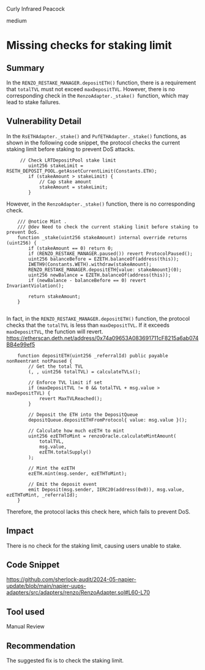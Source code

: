 Curly Infrared Peacock

medium

# Missing checks for staking limit

## Summary
In the `RENZO_RESTAKE_MANAGER.depositETH()` function, there is a requirement that `totalTVL` must not exceed `maxDepositTVL`. However, there is no corresponding check in the `RenzoAdapter._stake() `function, which may lead to stake failures.

## Vulnerability Detail
In the `RsETHAdapter._stake()` and `PufETHAdapter._stake()` functions, as shown in the following code snippet, the protocol checks the current staking limit before staking to prevent DoS attacks. 
```solidity
     // Check LRTDepositPool stake limit
        uint256 stakeLimit = RSETH_DEPOSIT_POOL.getAssetCurrentLimit(Constants.ETH);
        if (stakeAmount > stakeLimit) {
            // Cap stake amount
            stakeAmount = stakeLimit;
        }

```



However, in the `RenzoAdapter._stake()` function, there is no corresponding check. 

```solidity
    /// @notice Mint .
    /// @dev Need to check the current staking limit before staking to prevent DoS.
    function _stake(uint256 stakeAmount) internal override returns (uint256) {
        if (stakeAmount == 0) return 0;
        if (RENZO_RESTAKE_MANAGER.paused()) revert ProtocolPaused();
        uint256 balanceBefore = EZETH.balanceOf(address(this));
        IWETH9(Constants.WETH).withdraw(stakeAmount);
        RENZO_RESTAKE_MANAGER.depositETH{value: stakeAmount}(0);
        uint256 newBalance = EZETH.balanceOf(address(this));
        if (newBalance - balanceBefore == 0) revert InvariantViolation();

        return stakeAmount;
    }


```

In fact, in the `RENZO_RESTAKE_MANAGER.depositETH()` function, the protocol checks that the `totalTVL` is less than `maxDepositTVL`. If it exceeds `maxDepositTVL`, the function will revert. 
https://etherscan.deth.net/address/0x74a09653A083691711cF8215a6ab074BB4e99ef5
```solidity
    function depositETH(uint256 _referralId) public payable nonReentrant notPaused {
        // Get the total TVL
        (, , uint256 totalTVL) = calculateTVLs();

        // Enforce TVL limit if set
        if (maxDepositTVL != 0 && totalTVL + msg.value > maxDepositTVL) {
            revert MaxTVLReached();
        }

        // Deposit the ETH into the DepositQueue
        depositQueue.depositETHFromProtocol{ value: msg.value }();

        // Calculate how much ezETH to mint
        uint256 ezETHToMint = renzoOracle.calculateMintAmount(
            totalTVL,
            msg.value,
            ezETH.totalSupply()
        );

        // Mint the ezETH
        ezETH.mint(msg.sender, ezETHToMint);

        // Emit the deposit event
        emit Deposit(msg.sender, IERC20(address(0x0)), msg.value, ezETHToMint, _referralId);
    }

```


Therefore, the protocol lacks this check here, which fails to prevent DoS.

## Impact
There is no check for the staking limit, causing users unable to stake.



## Code Snippet

https://github.com/sherlock-audit/2024-05-napier-update/blob/main/napier-uups-adapters/src/adapters/renzo/RenzoAdapter.sol#L60-L70

## Tool used

Manual Review

## Recommendation
The suggested fix is to check the staking limit.








